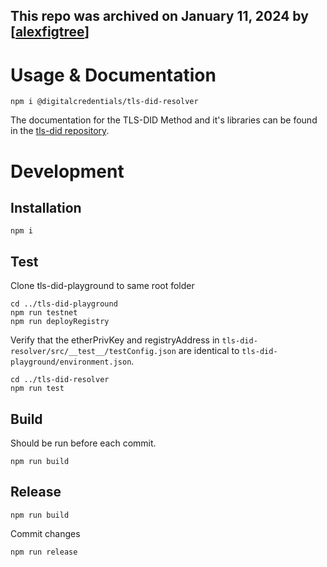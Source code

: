 ## This repo was archived on January 11, 2024 by [[alexfigtree](https://github.com/alexfigtree)]

# Usage & Documentation

```
npm i @digitalcredentials/tls-did-resolver
```

The documentation for the TLS-DID Method and it's libraries can be found in the [tls-did repository](https://github.com/digitalcredentials/tls-did/blob/master/README.md).

# Development

## Installation

```
npm i
```
## Test

Clone tls-did-playground to same root folder

```
cd ../tls-did-playground
npm run testnet
npm run deployRegistry
```

Verify that the etherPrivKey and registryAddress in ```tls-did-resolver/src/__test__/testConfig.json``` are identical to ```tls-did-playground/environment.json```.

```
cd ../tls-did-resolver
npm run test
```
## Build

Should be run before each commit.

```
npm run build
```

## Release

```
npm run build
```

Commit changes

```
npm run release
```
